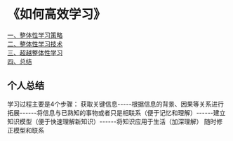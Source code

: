 # 《如何高效学习》  
[一、整体性学习策略](https://lzktest.github.io/mindmanager/howtolearn/Holisticlearningstrategy.html)  
[二、整体性学习技术](https://lzktest.github.io/mindmanager/howtolearn/Holisticlearningtechnolog.html)  
[三、超越整体性学习](https://lzktest.github.io/mindmanager/howtolearn/Holisticlearningtechnolog.html)  
[四、总结](https://lzktest.github.io/mindmanager/howtolearn/Holisticlearningtechnolog.html)  

## 个人总结

学习过程主要是4个步骤：  获取关键信息-----根据信息的背景、因果等关系进行拓展------将信息与已熟知的事物或者只是相联系（便于记忆和理解）------建立知识模型（便于快速理解新知识）------将知识应用于生活（加深理解）     随时修正模型和联系
